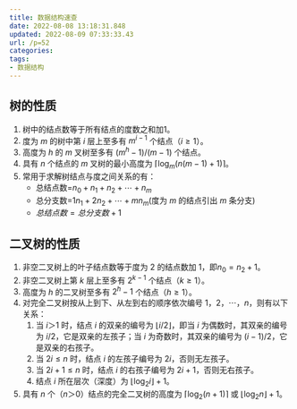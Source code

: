 ```yaml
---
title: 数据结构速查
date: 2022-08-08 13:18:31.848
updated: 2022-08-09 07:33:33.43
url: /p=52
categories: 
tags: 
- 数据结构
---
```


## 树的性质
1. 树中的结点数等于所有结点的度数之和加1。
2. 度为 $m$ 的树中第 $i$ 层上至多有 $m^{i-1}$ 个结点（$i≥1$）。
3. 高度为 $h$ 的 $m$ 叉树至多有 $(m^h-1)/(m-1)$ 个结点。
4. 具有 $n$ 个结点的 $m$ 叉树的最小高度为 $\lceil\log_m(n(m-1)+1)\rceil$。
5. 常用于求解树结点与度之间关系的有：
    - 总结点数=$n_0+n_1+n_2+\cdots+n_m$
    - 总分支数=$1n_1+2n_2+\cdots+mn_m$(度为 $m$ 的结点引出 $m$ 条分支)
    - $总结点数=总分支数+1$

## 二叉树的性质
1. 非空二叉树上的叶子结点数等于度为 $2$ 的结点数加 $1$，即$n_0=n_2+1$。
2. 非空二叉树上第 $k$ 层上至多有 $2^{k-1}$ 个结点（$k≥1$）。
3. 高度为 $h$ 的二叉树至多有 $2^h-1$ 个结点（$h≥1$）。
4. 对完全二叉树按从上到下、从左到右的顺序依次编号 $1，2，\cdots，n$，则有以下关系：
    1. 当 $i＞1$ 时，结点 $i$ 的双亲的编号为 $\lfloor i/2\rfloor$，即当 $i$ 为偶数时，其双亲的编号为 $i/2$，它是双亲的左孩子；当 $i$ 为奇数时，其双亲的编号为 $(i-1)/2$，它是双亲的右孩子。
    2. 当 $2i≤n$ 时，结点 $i$ 的左孩子编号为 $2i$，否则无左孩子。
    3. 当 $2i+1≤n$ 时，结点 $i$ 的右孩子编号为 $2i+1$，否则无右孩子。
    4. 结点 $i$ 所在层次（深度）为 $\lfloor\log_2i\rfloor+1$。
5. 具有 $n$ 个（$n＞0$）结点的完全二叉树的高度为 $\lceil\log_2(n+1)\rceil$ 或 $\lfloor\log_2n\rfloor+1$。